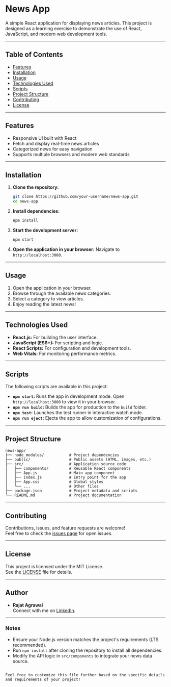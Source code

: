 # News App

A simple React application for displaying news articles. This project is designed as a learning exercise to demonstrate the use of React, JavaScript, and modern web development tools.

---

## Table of Contents

- [Features](#features)
- [Installation](#installation)
- [Usage](#usage)
- [Technologies Used](#technologies-used)
- [Scripts](#scripts)
- [Project Structure](#project-structure)
- [Contributing](#contributing)
- [License](#license)

---

## Features

- Responsive UI built with React
- Fetch and display real-time news articles
- Categorized news for easy navigation
- Supports multiple browsers and modern web standards

---

## Installation

1. **Clone the repository:**
   ```bash
   git clone https://github.com/your-username/news-app.git
   cd news-app
   ```

2. **Install dependencies:**
   ```bash
   npm install
   ```

3. **Start the development server:**
   ```bash
   npm start
   ```

4. **Open the application in your browser:**
   Navigate to `http://localhost:3000`.

---

## Usage

1. Open the application in your browser.
2. Browse through the available news categories.
3. Select a category to view articles.
4. Enjoy reading the latest news!

---

## Technologies Used

- **React.js:** For building the user interface.
- **JavaScript (ES6+):** For scripting and logic.
- **React Scripts:** For configuration and development tools.
- **Web Vitals:** For monitoring performance metrics.

---

## Scripts

The following scripts are available in this project:

- **`npm start`:** Runs the app in development mode. Open `http://localhost:3000` to view it in your browser.
- **`npm run build`:** Builds the app for production to the `build` folder.
- **`npm test`:** Launches the test runner in interactive watch mode.
- **`npm run eject`:** Ejects the app to allow customization of configurations.

---

## Project Structure

```
news-app/
├── node_modules/           # Project dependencies
├── public/                 # Public assets (HTML, images, etc.)
├── src/                    # Application source code
│   ├── components/         # Reusable React components
│   ├── App.js              # Main app component
│   ├── index.js            # Entry point for the app
│   ├── App.css             # Global styles
│   └── ...                 # Other files
├── package.json            # Project metadata and scripts
└── README.md               # Project documentation
```

---

## Contributing

Contributions, issues, and feature requests are welcome!  
Feel free to check the [issues page](https://github.com/your-username/news-app/issues) for open issues.

---

## License

This project is licensed under the MIT License.  
See the [LICENSE](LICENSE) file for details.

---

## Author

- **Rajat Agrawal**  
  Connect with me on [LinkedIn](https://www.linkedin.com/in/your-linkedin-profile).

---

### Notes

- Ensure your Node.js version matches the project's requirements (LTS recommended).
- Run `npm install` after cloning the repository to install all dependencies.
- Modify the API logic in `src/components` to integrate your news data source.
```

Feel free to customize this file further based on the specific details and requirements of your project!
